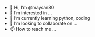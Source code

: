 - 👋 Hi, I’m @maysan80
- 👀 I’m interested in ...
- 🌱 I’m currently learning python, coding
- 💞️ I’m looking to collaborate on ...
- 📫 How to reach me ...

<!---
maysan80/maysan80 is a ✨ special ✨ repository because its `README.md` (this file) appears on your GitHub profile.
You can click the Preview link to take a look at your changes.
--->
